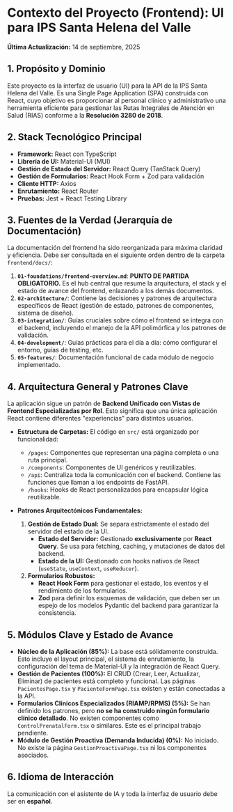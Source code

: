 # Contexto del Proyecto (Frontend): UI para IPS Santa Helena del Valle
**Última Actualización:** 14 de septiembre, 2025

## 1. Propósito y Dominio
Este proyecto es la interfaz de usuario (UI) para la API de la IPS Santa Helena del Valle. Es una Single Page Application (SPA) construida con React, cuyo objetivo es proporcionar al personal clínico y administrativo una herramienta eficiente para gestionar las Rutas Integrales de Atención en Salud (RIAS) conforme a la **Resolución 3280 de 2018**.

## 2. Stack Tecnológico Principal
- **Framework:** React con TypeScript
- **Librería de UI:** Material-UI (MUI)
- **Gestión de Estado del Servidor:** React Query (TanStack Query)
- **Gestión de Formularios:** React Hook Form + Zod para validación
- **Cliente HTTP:** Axios
- **Enrutamiento:** React Router
- **Pruebas:** Jest + React Testing Library

## 3. Fuentes de la Verdad (Jerarquía de Documentación)
La documentación del frontend ha sido reorganizada para máxima claridad y eficiencia. Debe ser consultada en el siguiente orden dentro de la carpeta `frontend/docs/`:

1.  **`01-foundations/frontend-overview.md`**: **PUNTO DE PARTIDA OBLIGATORIO.** Es el hub central que resume la arquitectura, el stack y el estado de avance del frontend, enlazando a los demás documentos.
2.  **`02-architecture/`**: Contiene las decisiones y patrones de arquitectura específicos de React (gestión de estado, patrones de componentes, sistema de diseño).
3.  **`03-integration/`**: Guías cruciales sobre cómo el frontend se integra con el backend, incluyendo el manejo de la API polimórfica y los patrones de validación.
4.  **`04-development/`**: Guías prácticas para el día a día: cómo configurar el entorno, guías de testing, etc.
5.  **`05-features/`**: Documentación funcional de cada módulo de negocio implementado.

## 4. Arquitectura General y Patrones Clave

La aplicación sigue un patrón de **Backend Unificado con Vistas de Frontend Especializadas por Rol**. Esto significa que una única aplicación React contiene diferentes "experiencias" para distintos usuarios.

- **Estructura de Carpetas:** El código en `src/` está organizado por funcionalidad:
    - `/pages`: Componentes que representan una página completa o una ruta principal.
    - `/components`: Componentes de UI genéricos y reutilizables.
    - `/api`: Centraliza toda la comunicación con el backend. Contiene las funciones que llaman a los endpoints de FastAPI.
    - `/hooks`: Hooks de React personalizados para encapsular lógica reutilizable.

- **Patrones Arquitectónicos Fundamentales:**
    1.  **Gestión de Estado Dual:** Se separa estrictamente el estado del servidor del estado de la UI.
        *   **Estado del Servidor:** Gestionado **exclusivamente** por **React Query**. Se usa para fetching, caching, y mutaciones de datos del backend.
        *   **Estado de la UI:** Gestionado con hooks nativos de React (`useState`, `useContext`, `useReducer`).
    2.  **Formularios Robustos:**
        *   **React Hook Form** para gestionar el estado, los eventos y el rendimiento de los formularios.
        *   **Zod** para definir los esquemas de validación, que deben ser un espejo de los modelos Pydantic del backend para garantizar la consistencia.

## 5. Módulos Clave y Estado de Avance

- **Núcleo de la Aplicación (85%):** La base está sólidamente construida. Esto incluye el layout principal, el sistema de enrutamiento, la configuración del tema de Material-UI y la integración de React Query.
- **Gestión de Pacientes (100%):** El CRUD (Crear, Leer, Actualizar, Eliminar) de pacientes está completo y funcional. Las páginas `PacientesPage.tsx` y `PacienteFormPage.tsx` existen y están conectadas a la API.
- **Formularios Clínicos Especializados (RIAMP/RPMS) (5%):** Se han definido los patrones, pero **no se ha construido ningún formulario clínico detallado**. No existen componentes como `ControlPrenatalForm.tsx` o similares. Este es el principal trabajo pendiente.
- **Módulo de Gestión Proactiva (Demanda Inducida) (0%):** No iniciado. No existe la página `GestionProactivaPage.tsx` ni los componentes asociados.

## 6. Idioma de Interacción
La comunicación con el asistente de IA y toda la interfaz de usuario debe ser en **español**.
